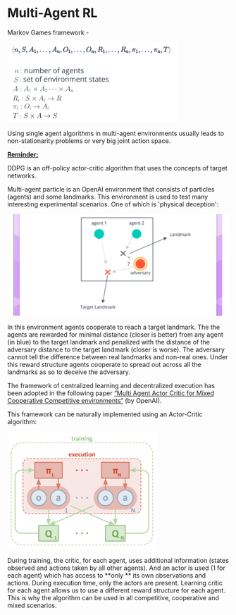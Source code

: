 # Multi-Agent RL



Markov Games framework - 

<img src='images/markovGames.png' style='zoom:40%'>

Using single agent algorithms in multi-agent environments usually leads to non-stationarity problems or very big joint action space. 

**<u>Reminder:</u>**

 DDPG is an off-policy actor-critic algorithm that uses the concepts of target networks.



Multi-agent particle is an OpenAI environment that consists of particles (agents) and some landmarks. This environment is used to test many interesting experimental scenarios. One of which is 'physical deception':

<img src='images/physical_deception.png' style='zoom:70%'>

In this environment agents cooperate to reach a target landmark. The the agents are rewarded for minimal distance (closer is better) from any agent (in blue) to the target landmark and penalized with the distance of the adversary distance to the target landmark (closer is worse). The adversary cannot tell the difference between real landmarks and non-real ones. Under this reward structure agents cooperate to spread out across all the landmarks as so to deceive the adversary.

The framework of centralized learning and decentralized execution has been adopted in the following paper  [“Multi Agent Actor Critic for Mixed Cooperative Competitive environments“](https://papers.nips.cc/paper/7217-multi-agent-actor-critic-for-mixed-cooperative-competitive-environments.pdf) (by OpenAI).

This framework can be naturally implemented using an Actor-Critic algorithm:

<img src='images/cntrLearningDecntrExecution.png' style='zoom:40%'>



During training, the critic, for each agent, uses additional information (states observed and actions taken by all other agents). And an actor is used (1 for each agent) which has access to **only ** its own observations and actions. During execution time, only the actors are present. Learning critic for each agent allows us to use a different reward structure for each agent.  This is why the algorithm can be used in all competitive, cooperative and mixed scenarios.   



